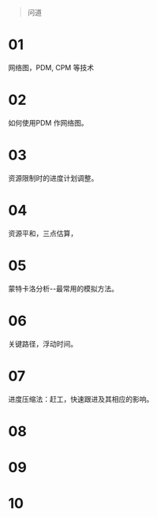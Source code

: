 >问道

# 01
网络图，PDM, CPM 等技术

# 02
如何使用PDM 作网络图。

# 03
资源限制时的进度计划调整。

# 04
资源平和，三点估算，

# 05
蒙特卡洛分析--最常用的模拟方法。

# 06
关键路径，浮动时间。

# 07
进度压缩法：赶工，快速跟进及其相应的影响。

# 08

# 09

# 10